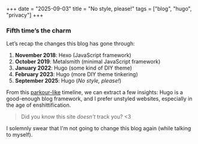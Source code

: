 +++
date = "2025-09-03"
title = "No style, please!"
tags = ["blog", "hugo", "privacy"]
+++

### Fifth time’s the charm

Let’s recap the changes this blog has gone through:

1. **November 2018**: Hexo (JavaScript framework)
2. **October 2019**: Metalsmith (minimal JavaScript framework)
3. **January 2022**: Hugo (some kind of DIY theme)
4. **February 2023**: Hugo (more DIY theme tinkering)
5. **September 2025**: Hugo (_No style, please!_)

From this [parkour-like](https://www.youtube.com/watch?v=6VhnU3_-KUY) timeline, we can extract a few insights:
Hugo is a good-enough blog framework, and I prefer unstyled websites, especially in the age of enshittification.

> Did you know this site _doesn't_ track you? <3

I solemnly swear that I'm not going to change this blog again (while talking to myself).
